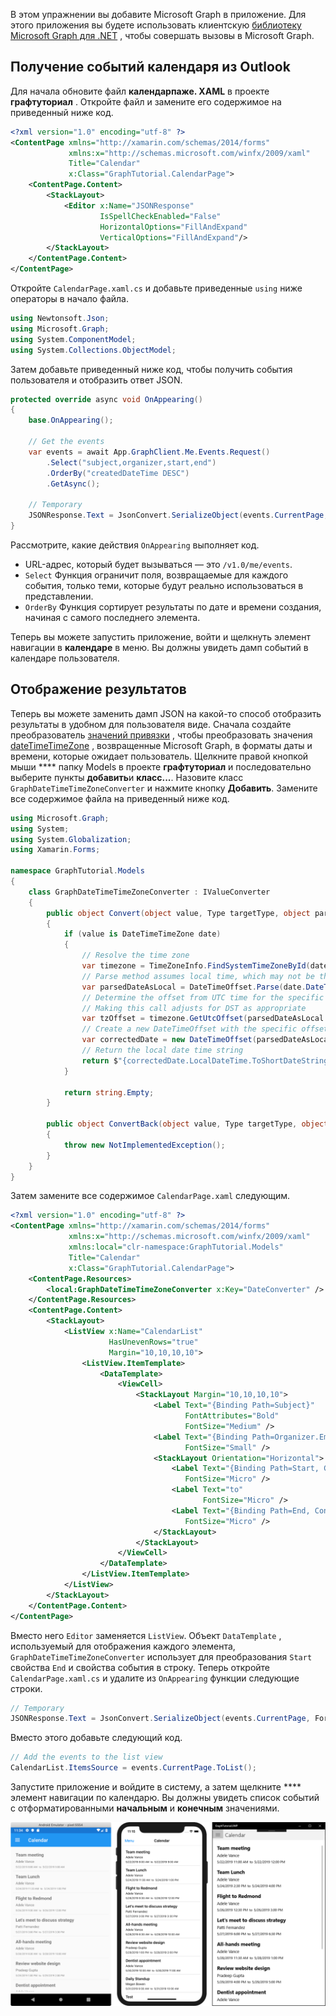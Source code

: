 <!-- markdownlint-disable MD002 MD041 -->

В этом упражнении вы добавите Microsoft Graph в приложение. Для этого приложения вы будете использовать клиентскую [библиотеку Microsoft Graph для .NET](https://github.com/microsoftgraph/msgraph-sdk-dotnet) , чтобы совершать вызовы в Microsoft Graph.

## <a name="get-calendar-events-from-outlook"></a>Получение событий календаря из Outlook

Для начала обновите файл **календарпаже. XAML** в проекте **графтуториал** . Откройте файл и замените его содержимое на приведенный ниже код.

```xml
<?xml version="1.0" encoding="utf-8" ?>
<ContentPage xmlns="http://xamarin.com/schemas/2014/forms"
             xmlns:x="http://schemas.microsoft.com/winfx/2009/xaml"
             Title="Calendar"
             x:Class="GraphTutorial.CalendarPage">
    <ContentPage.Content>
        <StackLayout>
            <Editor x:Name="JSONResponse"
                    IsSpellCheckEnabled="False"
                    HorizontalOptions="FillAndExpand"
                    VerticalOptions="FillAndExpand"/>
        </StackLayout>
    </ContentPage.Content>
</ContentPage>
```

Откройте `CalendarPage.xaml.cs` и добавьте приведенные `using` ниже операторы в начало файла.

```cs
using Newtonsoft.Json;
using Microsoft.Graph;
using System.ComponentModel;
using System.Collections.ObjectModel;
```

Затем добавьте приведенный ниже код, чтобы получить события пользователя и отобразить ответ JSON.

```cs
protected override async void OnAppearing()
{
    base.OnAppearing();

    // Get the events
    var events = await App.GraphClient.Me.Events.Request()
        .Select("subject,organizer,start,end")
        .OrderBy("createdDateTime DESC")
        .GetAsync();

    // Temporary
    JSONResponse.Text = JsonConvert.SerializeObject(events.CurrentPage, Formatting.Indented);
}
```

Рассмотрите, какие действия `OnAppearing` выполняет код.

- URL-адрес, который будет вызываться — это `/v1.0/me/events`.
- `Select` Функция ограничит поля, возвращаемые для каждого события, только теми, которые будут реально использоваться в представлении.
- `OrderBy` Функция сортирует результаты по дате и времени создания, начиная с самого последнего элемента.

Теперь вы можете запустить приложение, войти и щелкнуть элемент навигации в **календаре** в меню. Вы должны увидеть дамп событий в календаре пользователя.

## <a name="display-the-results"></a>Отображение результатов

Теперь вы можете заменить дамп JSON на какой-то способ отобразить результаты в удобном для пользователя виде. Сначала создайте преобразователь [значений привязки](/xamarin/xamarin-forms/xaml/xaml-basics/data-binding-basics#binding-value-converters) , чтобы преобразовать значения [dateTimeTimeZone](/graph/api/resources/datetimetimezone?view=graph-rest-1.0) , возвращенные Microsoft Graph, в форматы даты и времени, которые ожидает пользователь. Щелкните правой кнопкой мыши **** папку Models в проекте **графтуториал** и последовательно выберите пункты **добавить**и **класс...**. Назовите класс `GraphDateTimeTimeZoneConverter` и нажмите кнопку **Добавить**. Замените все содержимое файла на приведенный ниже код.

```cs
using Microsoft.Graph;
using System;
using System.Globalization;
using Xamarin.Forms;

namespace GraphTutorial.Models
{
    class GraphDateTimeTimeZoneConverter : IValueConverter
    {
        public object Convert(object value, Type targetType, object parameter, CultureInfo culture)
        {
            if (value is DateTimeTimeZone date)
            {
                // Resolve the time zone
                var timezone = TimeZoneInfo.FindSystemTimeZoneById(date.TimeZone);
                // Parse method assumes local time, which may not be the case
                var parsedDateAsLocal = DateTimeOffset.Parse(date.DateTime);
                // Determine the offset from UTC time for the specific date
                // Making this call adjusts for DST as appropriate
                var tzOffset = timezone.GetUtcOffset(parsedDateAsLocal.DateTime);
                // Create a new DateTimeOffset with the specific offset from UTC
                var correctedDate = new DateTimeOffset(parsedDateAsLocal.DateTime, tzOffset);
                // Return the local date time string
                return $"{correctedDate.LocalDateTime.ToShortDateString()} {correctedDate.LocalDateTime.ToShortTimeString()}";
            }

            return string.Empty;
        }

        public object ConvertBack(object value, Type targetType, object parameter, CultureInfo culture)
        {
            throw new NotImplementedException();
        }
    }
}
```

Затем замените все содержимое `CalendarPage.xaml` следующим.

```xml
<?xml version="1.0" encoding="utf-8" ?>
<ContentPage xmlns="http://xamarin.com/schemas/2014/forms"
             xmlns:x="http://schemas.microsoft.com/winfx/2009/xaml"
             xmlns:local="clr-namespace:GraphTutorial.Models"
             Title="Calendar"
             x:Class="GraphTutorial.CalendarPage">
    <ContentPage.Resources>
        <local:GraphDateTimeTimeZoneConverter x:Key="DateConverter" />
    </ContentPage.Resources>
    <ContentPage.Content>
        <StackLayout>
            <ListView x:Name="CalendarList"
                      HasUnevenRows="true"
                      Margin="10,10,10,10">
                <ListView.ItemTemplate>
                    <DataTemplate>
                        <ViewCell>
                            <StackLayout Margin="10,10,10,10">
                                <Label Text="{Binding Path=Subject}"
                                       FontAttributes="Bold"
                                       FontSize="Medium" />
                                <Label Text="{Binding Path=Organizer.EmailAddress.Name}"
                                       FontSize="Small" />
                                <StackLayout Orientation="Horizontal">
                                    <Label Text="{Binding Path=Start, Converter={StaticResource DateConverter}}"
                                       FontSize="Micro" />
                                    <Label Text="to"
                                           FontSize="Micro" />
                                    <Label Text="{Binding Path=End, Converter={StaticResource DateConverter}}"
                                       FontSize="Micro" />
                                </StackLayout>
                            </StackLayout>
                        </ViewCell>
                    </DataTemplate>
                </ListView.ItemTemplate>
            </ListView>
        </StackLayout>
    </ContentPage.Content>
</ContentPage>
```

Вместо него `Editor` заменяется `ListView`. Объект `DataTemplate` , используемый для отображения каждого элемента, `GraphDateTimeTimeZoneConverter` использует для преобразования `Start` свойства `End` и свойства события в строку. Теперь откройте `CalendarPage.xaml.cs` и удалите из `OnAppearing` функции следующие строки.

```cs
// Temporary
JSONResponse.Text = JsonConvert.SerializeObject(events.CurrentPage, Formatting.Indented);
```

Вместо этого добавьте следующий код.

```cs
// Add the events to the list view
CalendarList.ItemsSource = events.CurrentPage.ToList();
```

Запустите приложение и войдите в систему, а затем щелкните **** элемент навигации по календарю. Вы должны увидеть список событий с отформатированными **начальным** и **конечным** значениями.

![Снимок экрана с таблицей событий](./images/calendar-page.png)
